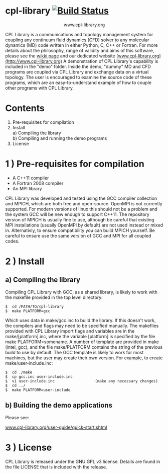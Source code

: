 
# cpl-library [![Build Status](https://travis-ci.org/Crompulence/cpl-library.png?branch=master)](https://travis-ci.org/Crompulence/cpl-library)

<p align="center">
  www.cpl-library.org
</p>


CPL Library is a communications and topology management system for
coupling any continuum fluid dynamics (CFD) solver to any molecular dynamics
(MD) code written in either Python, C, C++ or Fortran. For more details about
the philosophy, range of validity and aims of this software, please
see the [wikki page](https://github.com/Crompulence/cpl-library/wiki/CPL-Library)
and our dedicated website [www.cpl-library.org](http://www.cpl-library.org)
A demonstration of CPL Library's capability is included in the "demo" folder. 
Inside the demo, "dummy" MD and CFD programs are coupled via CPL Library and 
exchange data on a virtual topology. The user is encouraged to examine the 
source code of these programs, which are an easy-to-understand example of 
how to couple other programs with CPL Library.



Contents
========
    
 1) Pre-requisites for compilation
 2) Install <br />
  a) Compiling the library <br />
  b) Compiling and running the demo programs
 3) License
 

1 ) Pre-requisites for compilation
=================================

- A C++11 compiler 
- A Fortran 2008 compiler
- An MPI library 

CPL Library was developed and tested using the GCC compiler collection and
MPICH, which are both free and open-source. 
OpenMPI is not currently supported.
For modern versions of linux this should not be a problem and the
system GCC will be new enough to support C++11.
The repository version of MPICH is usually fine to use, although be
careful that existing MPI installations (usually OpenMPI by default) 
are not used instead or mixed in.
Alternativly, to ensure compatibility you can build MPICH yourself.
Be careful to ensure use the same version of GCC and MPI for all coupled codes.


2 ) Install
==========

a) Compiling the library 
------------------------

Compiling CPL Library with GCC, as a shared library, is likely to 
work with the makefile provided in the top level directory:

    $  cd /PATH/TO/cpl-library
    $  make PLATFORM=gcc

Which uses data in make/gcc.inc to build the library.
If this doesn't work, the compilers and flags may need to be specified
manually. The makefiles provided with CPL Library import flags and variables 
are in the make/[platform].inc, where the variable [platform] is specified
by the file make PLATFORM=somename. A number of template are provided
in make (intel, gcc), and the file make/PLATFORM contains the string of the 
previous build to use by default. 
The GCC template is likely to work for most machines, but
the user may create their own version. For example, to create
make/user-include.inc:

    $  cd ./make
    $  cp gcc.inc user-include.inc
    $  vi user-include.inc                  (make any necessary changes)
    $  cd ../
    $  make PLATFORM=user-include


b) Building the demo applications
---------------------------------

Please see:

[www.cpl-library.org/user-guide/quick-start.shtml ](http://www.cpl-library.org/user-guide/quick-start.shtml)


3 ) License
==========

CPL Library is released under the GNU GPL v3 license. Details are found in
the file LICENSE that is included with the release.
